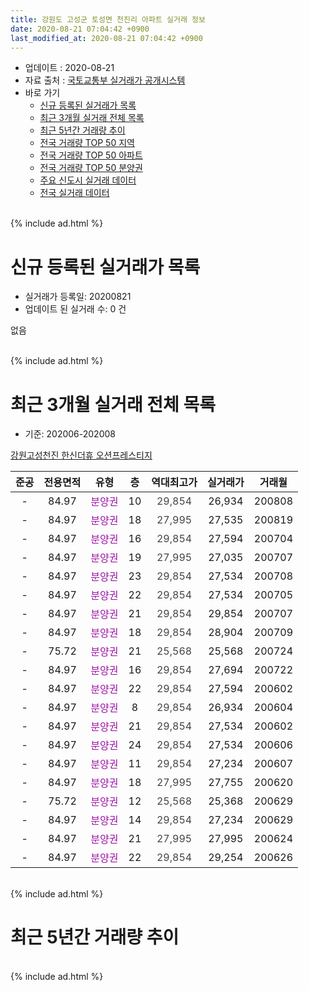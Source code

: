 ```yaml
---
title: 강원도 고성군 토성면 천진리 아파트 실거래 정보
date: 2020-08-21 07:04:42 +0900
last_modified_at: 2020-08-21 07:04:42 +0900
---
```


* 업데이트 : 2020-08-21
* 자료 출처 : [국토교통부 실거래가 공개시스템](http://rt.molit.go.kr)
* 바로 가기
    * [신규 등록된 실거래가 목록](#신규-등록된-실거래가-목록)
    * [최근 3개월 실거래 전체 목록](#최근-3개월-실거래-전체-목록)
    * [최근 5년간 거래량 추이](#최근-5년간-거래량-추이)
    * [전국 거래량 TOP 50 지역](https://inasie.github.io/apt-trade-info/최근-3개월-전국에서-가장-거래가-많이-발생한-지역)
    * [전국 거래량 TOP 50 아파트](https://inasie.github.io/apt-trade-info/최근-3개월-전국에서-가장-거래가-많이-발생한-아파트)
    * [전국 거래량 TOP 50 분양권](https://inasie.github.io/apt-trade-info/최근-3개월-전국에서-가장-거래가-많이-발생한-분양권)
    * [주요 신도시 실거래 데이터](https://inasie.github.io/apt-trade-info/주요-신도시)
    * [전국 실거래 데이터](https://inasie.github.io/apt-trade-info/전국)
<br>
{% include ad.html %}
<br>

# 신규 등록된 실거래가 목록
* 실거래가 등록일: 20200821
* 업데이트 된 실거래 수: 0 건

없음

<br>
{% include ad.html %}
<br>

# 최근 3개월 실거래 전체 목록
* 기준: 202006-202008


[강원고성천진 한신더휴 오션프레스티지](https://search.naver.com/search.naver?query=%EA%B0%95%EC%9B%90%EB%8F%84+%EA%B3%A0%EC%84%B1%EA%B5%B0+%ED%86%A0%EC%84%B1%EB%A9%B4+%EC%B2%9C%EC%A7%84%EB%A6%AC+%EA%B0%95%EC%9B%90%EA%B3%A0%EC%84%B1%EC%B2%9C%EC%A7%84+%ED%95%9C%EC%8B%A0%EB%8D%94%ED%9C%B4+%EC%98%A4%EC%85%98%ED%94%84%EB%A0%88%EC%8A%A4%ED%8B%B0%EC%A7%80)

|준공|전용면적|유형|층|역대최고가|실거래가|거래월|
|:---:|:---:|:---:|:---:|:---:|:---:|:---:|
|-|84.97|<span style="color:#9C11A5">분양권</span>|10|<span style="color:#444444">29,854</span>|26,934|200808|
|-|84.97|<span style="color:#9C11A5">분양권</span>|18|<span style="color:#444444">27,995</span>|27,535|200819|
|-|84.97|<span style="color:#9C11A5">분양권</span>|16|<span style="color:#444444">29,854</span>|27,594|200704|
|-|84.97|<span style="color:#9C11A5">분양권</span>|19|<span style="color:#444444">27,995</span>|27,035|200707|
|-|84.97|<span style="color:#9C11A5">분양권</span>|23|<span style="color:#444444">29,854</span>|27,534|200708|
|-|84.97|<span style="color:#9C11A5">분양권</span>|22|<span style="color:#444444">29,854</span>|27,534|200705|
|-|84.97|<span style="color:#9C11A5">분양권</span>|21|<span style="color:#444444">29,854</span>|29,854|200707|
|-|84.97|<span style="color:#9C11A5">분양권</span>|18|<span style="color:#444444">29,854</span>|28,904|200709|
|-|75.72|<span style="color:#9C11A5">분양권</span>|21|<span style="color:#444444">25,568</span>|25,568|200724|
|-|84.97|<span style="color:#9C11A5">분양권</span>|16|<span style="color:#444444">29,854</span>|27,694|200722|
|-|84.97|<span style="color:#9C11A5">분양권</span>|22|<span style="color:#444444">29,854</span>|27,594|200602|
|-|84.97|<span style="color:#9C11A5">분양권</span>|8|<span style="color:#444444">29,854</span>|26,934|200604|
|-|84.97|<span style="color:#9C11A5">분양권</span>|21|<span style="color:#444444">29,854</span>|27,534|200602|
|-|84.97|<span style="color:#9C11A5">분양권</span>|24|<span style="color:#444444">29,854</span>|27,534|200606|
|-|84.97|<span style="color:#9C11A5">분양권</span>|11|<span style="color:#444444">29,854</span>|27,234|200607|
|-|84.97|<span style="color:#9C11A5">분양권</span>|18|<span style="color:#444444">27,995</span>|27,755|200620|
|-|75.72|<span style="color:#9C11A5">분양권</span>|12|<span style="color:#444444">25,568</span>|25,368|200629|
|-|84.97|<span style="color:#9C11A5">분양권</span>|14|<span style="color:#444444">29,854</span>|27,234|200629|
|-|84.97|<span style="color:#9C11A5">분양권</span>|21|<span style="color:#444444">27,995</span>|27,995|200624|
|-|84.97|<span style="color:#9C11A5">분양권</span>|22|<span style="color:#444444">29,854</span>|29,254|200626|


<br>
{% include ad.html %}
<br>

# 최근 5년간 거래량 추이


<div style="width:100%;">
    <canvas id="deal_progress" height="200"></canvas>
</div>

<script>
new Chart(document.getElementById("deal_progress"), {
    type: 'line',
    data: {
        labels: ['201508','201509','201510','201511','201512','201601','201602','201603','201604','201605','201606','201607','201608','201609','201610','201611','201612','201701','201702','201703','201704','201705','201706','201707','201708','201709','201710','201711','201712','201801','201802','201803','201804','201805','201806','201807','201808','201809','201810','201811','201812','201901','201902','201903','201904','201905','201906','201907','201908','201909','201910','201911','201912','202001','202002','202003','202004','202005','202006','202007','202008'],
        datasets: [{
            label: '매매',
            pointRadius: 1,
            data: [0, 0, 0, 0, 0, 0, 0, 0, 0, 0, 0, 0, 0, 0, 0, 0, 0, 0, 0, 0, 0, 0, 0, 0, 0, 0, 0, 0, 0, 0, 0, 0, 0, 0, 0, 0, 0, 1, 0, 1, 0, 0, 0, 1, 1, 0, 1, 6, 2, 5, 2, 2, 1, 1, 3, 7, 1, 2, 10, 8, 2],
            borderColor: "rgba(255, 201, 14, 1)",
            backgroundColor: "rgba(255, 201, 14, 0.5)",
            fill: false,
            lineTension: 0
        },{
            label: '전월세',
            pointRadius: 1,
            data: [0, 0, 0, 0, 0, 0, 0, 0, 0, 0, 0, 0, 0, 0, 0, 0, 0, 0, 0, 0, 0, 0, 0, 0, 0, 0, 0, 0, 0, 0, 0, 0, 0, 0, 0, 0, 0, 0, 0, 0, 0, 0, 0, 0, 0, 0, 0, 0, 0, 0, 0, 0, 0, 0, 0, 0, 0, 0, 0, 0, 0],
            borderColor: "rgba(0, 141, 185, 1)",
            backgroundColor: "rgba(0, 141, 185, 0.5)",
            fill: false,
            lineTension: 0
        }
        ]
    },
    options: {
        responsive: true,
        title: {
            display: false
        },
        tooltips: {
            mode: 'index',
            intersect: false
        },
        hover: {
            mode: 'nearest',
            intersect: true
        },
        scales: {
            xAxes: [{
                display: true,
                scaleLabel: {
                    display: true,
                    labelString: '년/월'
                }
            }],
            yAxes: [{
                display: true,
                ticks: {
                    suggestedMin: 0,
                },
                scaleLabel: {
                    display: true,
                    labelString: '실거래 수'
                }
            }]
        }
    }
});

</script>


<br>
{% include ad.html %}
<br>


